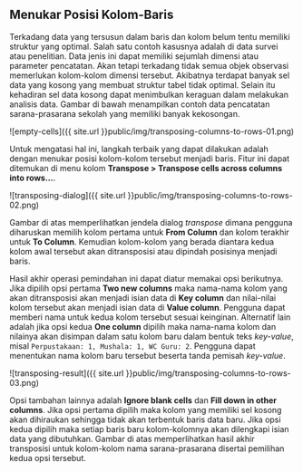 Menukar Posisi Kolom-Baris
--------------------------

Terkadang data yang tersusun dalam baris dan kolom belum tentu memiliki struktur yang optimal. Salah satu contoh kasusnya adalah di data survei atau penelitian. Data jenis ini dapat memiliki sejumlah dimensi atau parameter pencatatan. Akan tetapi terkadang tidak semua objek observasi memerlukan kolom-kolom dimensi tersebut. Akibatnya terdapat banyak sel data yang kosong yang membuat struktur tabel tidak optimal. Selain itu kehadiran sel data kosong dapat menimbulkan keraguan dalam melakukan analisis data. Gambar di bawah menampilkan contoh data pencatatan sarana-prasarana sekolah yang memiliki banyak kekosongan.

![empty-cells]({{ site.url }}public/img/transposing-columns-to-rows-01.png)

Untuk mengatasi hal ini, langkah terbaik yang dapat dilakukan adalah dengan menukar posisi kolom-kolom tersebut menjadi baris. Fitur ini dapat ditemukan di menu kolom **Transpose > Transpose cells across columns into rows...**.

![transposing-dialog]({{ site.url }}public/img/transposing-columns-to-rows-02.png)

Gambar di atas memperlihatkan jendela dialog *transpose* dimana pengguna diharuskan memilih kolom pertama untuk **From Column** dan kolom terakhir untuk **To Column**. Kemudian kolom-kolom yang berada diantara kedua kolom awal tersebut akan ditransposisi atau dipindah posisinya menjadi baris.

Hasil akhir operasi pemindahan ini dapat diatur memakai opsi berikutnya. Jika dipilih opsi pertama **Two new columns** maka nama-nama kolom yang akan ditransposisi akan menjadi isian data di **Key column** dan nilai-nilai kolom tersebut akan menjadi isian data di **Value column**. Pengguna dapat memberi nama untuk kedua kolom tersebut sesuai keinginan. Alternatif lain adalah jika opsi kedua **One column** dipilih maka nama-nama kolom dan nilainya akan disimpan dalam satu kolom baru dalam bentuk teks *key-value*, misal `Perpustakaan: 1, Mushala: 1, WC Guru: 2`. Pengguna dapat menentukan nama kolom baru tersebut beserta tanda pemisah *key-value*.

![transposing-result]({{ site.url }}public/img/transposing-columns-to-rows-03.png)

Opsi tambahan lainnya adalah **Ignore blank cells** dan **Fill down in other columns**. Jika  opsi pertama dipilih maka kolom yang memiliki sel kosong akan dihiraukan sehingga tidak akan terbentuk baris data baru. Jika opsi kedua dipilih maka setiap baris baru kolom-kolomnya akan dilengkapi isian data yang dibutuhkan. Gambar di atas memperlihatkan hasil akhir transposisi untuk kolom-kolom nama sarana-prasarana disertai pemilihan kedua opsi tersebut.